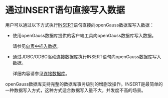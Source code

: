 # 通过INSERT语句直接写入数据

用户可以通过以下方式执行[INSERT](../SQLReference/INSERT.md)语句直接向openGauss数据库写入数据：

-   使用openGauss数据库提供的客户端工具向openGauss数据库写入数据。

    请参见[向表中插入数据](../DatabaseAdministrationGuide/向表中插入数据.md)。

-   通过JDBC/ODBC驱动连接数据库执行INSERT语句向openGauss数据库写入数据。

    详细内容请参见[连接数据库](../DeveloperGuide/连接数据库_JDBC.md)。


openGauss数据库支持完整的数据库事务级别的增删改操作。INSERT是最简单的一种数据写入方式，这种方式适合数据写入量不大，并发度不高的场景。

